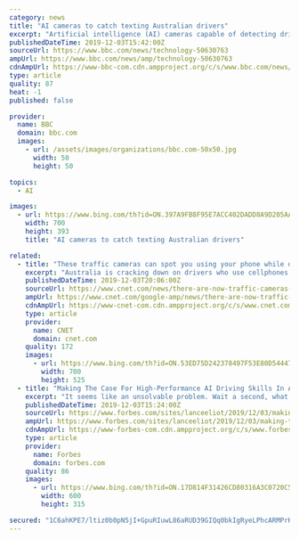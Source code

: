 ```yaml
---
category: news
title: "AI cameras to catch texting Australian drivers"
excerpt: "Artificial intelligence (AI) cameras capable of detecting drivers who are using their mobiles illegally have been activated in Australia. The cameras were launched by New South Wales (NSW) Transport on 1 December. Drivers spotted by the AI during its first three months of use will receive a warning letter but after that they could face a fine."
publishedDateTime: 2019-12-03T15:42:00Z
sourceUrl: https://www.bbc.com/news/technology-50630763
ampUrl: https://www.bbc.com/news/amp/technology-50630763
cdnAmpUrl: https://www-bbc-com.cdn.ampproject.org/c/s/www.bbc.com/news/amp/technology-50630763
type: article
quality: 87
heat: -1
published: false

provider:
  name: BBC
  domain: bbc.com
  images:
    - url: /assets/images/organizations/bbc.com-50x50.jpg
      width: 50
      height: 50

topics:
  - AI

images:
  - url: https://www.bing.com/th?id=ON.397A9FB8F95E7ACC402DADD8A9D205AA
    width: 700
    height: 393
    title: "AI cameras to catch texting Australian drivers"

related:
  - title: "These traffic cameras can spot you using your phone while driving"
    excerpt: "Australia is cracking down on drivers who use cellphones while behind the wheel. The government of New South Wales is implementing a new AI-based camera system designed to spot mobile phones in cars. The program plans to perform 135 million checks in NSW by 2023. According to a video from the NSW Transport Department, the cameras can work ..."
    publishedDateTime: 2019-12-03T20:06:00Z
    sourceUrl: https://www.cnet.com/news/there-are-now-traffic-cameras-that-can-spot-you-using-your-phone-while-driving/
    ampUrl: https://www.cnet.com/google-amp/news/there-are-now-traffic-cameras-that-can-spot-you-using-your-phone-while-driving/
    cdnAmpUrl: https://www-cnet-com.cdn.ampproject.org/c/s/www.cnet.com/google-amp/news/there-are-now-traffic-cameras-that-can-spot-you-using-your-phone-while-driving/
    type: article
    provider:
      name: CNET
      domain: cnet.com
    quality: 172
    images:
      - url: https://www.bing.com/th?id=ON.53ED75D242378497F53E80D54447A204
        width: 700
        height: 525
  - title: "Making The Case For High-Performance AI Driving Skills In A Self-Driving Car"
    excerpt: "It seems like an unsolvable problem. Wait a second, what about the advent of driverless cars? Here’s a worthwhile question: Would we be wise to ensure that true self-driving cars have high-performance driving skills as an integral part of their AI driving capabilities? I say the answer is yes, very much so. Let’s unpack the matter and see."
    publishedDateTime: 2019-12-03T15:24:00Z
    sourceUrl: https://www.forbes.com/sites/lanceeliot/2019/12/03/making-the-case-for-high-performance-ai-driving-skills-in-a-self-driving-car/
    ampUrl: https://www.forbes.com/sites/lanceeliot/2019/12/03/making-the-case-for-high-performance-ai-driving-skills-in-a-self-driving-car/amp/
    cdnAmpUrl: https://www-forbes-com.cdn.ampproject.org/c/s/www.forbes.com/sites/lanceeliot/2019/12/03/making-the-case-for-high-performance-ai-driving-skills-in-a-self-driving-car/amp/
    type: article
    provider:
      name: Forbes
      domain: forbes.com
    quality: 86
    images:
      - url: https://www.bing.com/th?id=ON.17D814F31426CD80316A3C0720C52F40
        width: 600
        height: 315

secured: "1C6ahKPE7/ltiz0b0pN5jI+GpuRIuwL86aRUD39GIQq0bkIgRyeLPhcARMPrK4sc1X4JoHOD2PBv8bA0qjSoLSMrbbgtiO7/k3idzK0ij1yn6qhZfLVSpglUinWz6zCtEBRR8XdSoGD/jFIR4l68T1I0hgKttpJA354phcMOoYA6reRi+EnR0m5t6a+zsmnWr11gV2ncDs4NZv2boh5P+ZV8Omd/xCl/J6Mwas5mXzx5Byo++ttCVqN3AlBBH1kDgmA3pIAnFPCiiZMKN+RuYw==;aJc+lywC9XEOk1/eMJNlHQ=="
---
```


